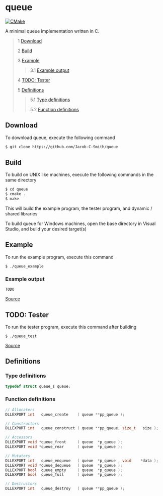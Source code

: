 # queue
[![CMake](https://github.com/Jacob-C-Smith/queue/actions/workflows/cmake.yml/badge.svg)](https://github.com/Jacob-C-Smith/queue/actions/workflows/cmake.yml)

 A minimal queue implementation written in C. 
 
 > 1 [Download](#download)
 >
 > 2 [Build](#build)
 >
 > 3 [Example](#example)
 >
 >> 3.1 [Example output](#example-output)
 >
 > 4 [TODO: Tester](#tester)
 >
 > 5 [Definitions](#definitions)
 >
 >> 5.1 [Type definitions](#type-definitions)
 >>
 >> 5.2 [Function definitions](#function-definitions)

 ## Download
 To download queue, execute the following command
 ```bash
 $ git clone https://github.com/Jacob-C-Smith/queue
 ```
 ## Build
 To build on UNIX like machines, execute the following commands in the same directory
 ```bash
 $ cd queue
 $ cmake .
 $ make
 ```
  This will build the example program, the tester program, and dynamic / shared libraries

  To build queue for Windows machines, open the base directory in Visual Studio, and build your desired target(s)
 ## Example
 To run the example program, execute this command
 ```
 $ ./queue_example
 ```
 ### Example output
 ```
 TODO
 ```
 [Source](main.c)
## TODO: Tester
 To run the tester program, execute this command after building
 ```
 $ ./queue_test
 ```
 [Source](queue_test.c)
 ## Definitions
 ### Type definitions
 ```c
 typedef struct queue_s queue;
 ```
 ### Function definitions
 ```c 
// Allocaters
DLLEXPORT int   queue_create    ( queue **pp_queue );

// Constructors
DLLEXPORT int   queue_construct ( queue **pp_queue, size_t   size );

// Accessors
DLLEXPORT void *queue_front     ( queue  *p_queue );
DLLEXPORT void *queue_rear      ( queue  *p_queue );

// Mutators
DLLEXPORT int   queue_enqueue   ( queue  *p_queue , void    *data );
DLLEXPORT void *queue_dequeue   ( queue  *p_queue );
DLLEXPORT bool  queue_empty     ( queue  *p_queue );
DLLEXPORT bool  queue_full      ( queue  *p_queue );

// Destructors
DLLEXPORT int   queue_destroy   ( queue **pp_queue );
 ```
